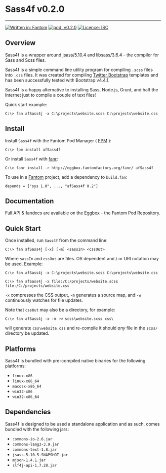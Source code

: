 # Sass4f v0.2.0
---

[![Written in: Fantom](http://img.shields.io/badge/written%20in-Fantom-lightgray.svg)](https://fantom-lang.org/)
[![pod: v0.2.0](http://img.shields.io/badge/pod-v0.2.0-yellow.svg)](http://eggbox.fantomfactory.org/pods/afSass4f)
[![Licence: ISC](http://img.shields.io/badge/licence-ISC-blue.svg)](https://choosealicense.com/licenses/isc/)

## Overview

Sass4f is a wrapper around [jsass/5.10.4](https://github.com/bit3/jsass) and [libsass/3.6.4](https://sass-lang.com/libsass) - the compiler for Sass and Scss files.

Sass4f is a simple command line utility program for compiling `.scss` files into `.css` files. It was created for compiling [Twitter Bootstrap](http://getbootstrap.com/) templates and has been successfully tested with Bootstrap v4.4.1.

Sass4f is a happy alternative to installing Sass, Node.js, Grunt, and half the Internet just to compile a couple of text files!

Quick start example:

    C:\> fan afSass4j -x C:\projects\website.scss C:\projects\website.css

## <a name="Install"></a>Install

Install `Sass4f` with the Fantom Pod Manager ( [FPM](http://eggbox.fantomfactory.org/pods/afFpm) ):

    C:\> fpm install afSass4f

Or install `Sass4f` with [fanr](https://fantom.org/doc/docFanr/Tool.html#install):

    C:\> fanr install -r http://eggbox.fantomfactory.org/fanr/ afSass4f

To use in a [Fantom](https://fantom-lang.org/) project, add a dependency to `build.fan`:

    depends = ["sys 1.0", ..., "afSass4f 0.2"]

## <a name="documentation"></a>Documentation

Full API & fandocs are available on the [Eggbox](http://eggbox.fantomfactory.org/pods/afSass4f/) - the Fantom Pod Repository.

## Quick Start

Once installed, run `Sass4f` from the command line:

    C:\> fan afSass4j [-x] [-m] <sassIn> <cssOut>

Where `sassIn` and `cssOut` are files. OS dependent and / or URI notation may be used. Example:

    C:\> fan afSass4j -x C:\projects\website.scss C:\projects\website.css
    
    C:\> fan afSass4j -x file:/C:/projects/website.scss file:/C:/projects/website.css

`-x` compresses the CSS output, `-m` generates a source map, and `-w` continuously watches for file updates.

Note that `cssOut` may also be a directory, for example:

    C:\> fan afSass4j -x -m -w scss\website.scss css\

will generate `css\website.css` and re-compile it should *any* file in the `scss/` directory be updated.

## Platforms

Sass4f is bundled with pre-compiled native binaries for the following platforms:

* `linux-x86`
* `linux-x86_64`
* `macosx-x86_64`
* `win32-x86`
* `win32-x86_64`


## Dependencies

Sass4f is designed to be used a standalone application and as such, comes bundled with the following jars:

* `commons-io-2.6.jar`
* `commons-lang3-3.9.jar`
* `commons-text-1.8.jar`
* `jsass-5.10.5-SNAPSHOT.jar`
* `mjson-1.4.1.jar`
* `slf4j-api-1.7.28.jar`


